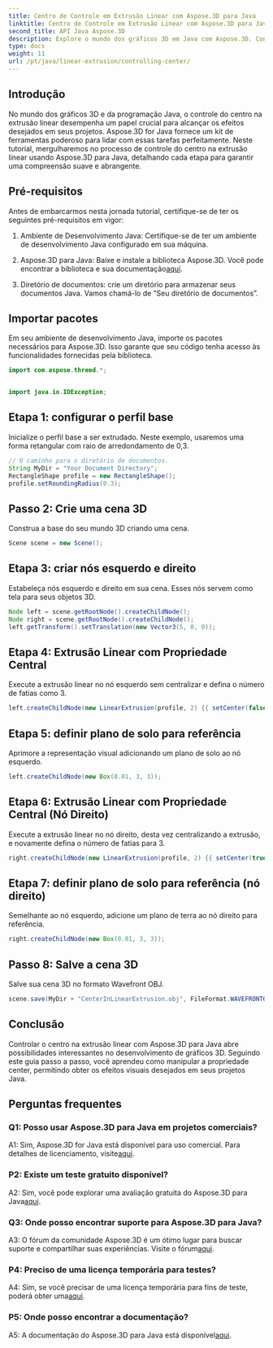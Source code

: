 ```yaml
---
title: Centro de Controle em Extrusão Linear com Aspose.3D para Java
linktitle: Centro de Controle em Extrusão Linear com Aspose.3D para Java
second_title: API Java Aspose.3D
description: Explore o mundo dos gráficos 3D em Java com Aspose.3D. Controle o centro na extrusão linear sem esforço.
type: docs
weight: 11
url: /pt/java/linear-extrusion/controlling-center/
---
```

## Introdução

No mundo dos gráficos 3D e da programação Java, o controle do centro na extrusão linear desempenha um papel crucial para alcançar os efeitos desejados em seus projetos. Aspose.3D for Java fornece um kit de ferramentas poderoso para lidar com essas tarefas perfeitamente. Neste tutorial, mergulharemos no processo de controle do centro na extrusão linear usando Aspose.3D para Java, detalhando cada etapa para garantir uma compreensão suave e abrangente.

## Pré-requisitos

Antes de embarcarmos nesta jornada tutorial, certifique-se de ter os seguintes pré-requisitos em vigor:

1. Ambiente de Desenvolvimento Java: Certifique-se de ter um ambiente de desenvolvimento Java configurado em sua máquina.

2.  Aspose.3D para Java: Baixe e instale a biblioteca Aspose.3D. Você pode encontrar a biblioteca e sua documentação[aqui](https://reference.aspose.com/3d/java/).

3. Diretório de documentos: crie um diretório para armazenar seus documentos Java. Vamos chamá-lo de “Seu diretório de documentos”.

## Importar pacotes

Em seu ambiente de desenvolvimento Java, importe os pacotes necessários para Aspose.3D. Isso garante que seu código tenha acesso às funcionalidades fornecidas pela biblioteca.

```java
import com.aspose.threed.*;


import java.io.IOException;
```

## Etapa 1: configurar o perfil base

Inicialize o perfil base a ser extrudado. Neste exemplo, usaremos uma forma retangular com raio de arredondamento de 0,3.

```java
// O caminho para o diretório de documentos.
String MyDir = "Your Document Directory";
RectangleShape profile = new RectangleShape();
profile.setRoundingRadius(0.3);
```

## Passo 2: Crie uma cena 3D

Construa a base do seu mundo 3D criando uma cena.

```java
Scene scene = new Scene();
```

## Etapa 3: criar nós esquerdo e direito

Estabeleça nós esquerdo e direito em sua cena. Esses nós servem como tela para seus objetos 3D.

```java
Node left = scene.getRootNode().createChildNode();
Node right = scene.getRootNode().createChildNode();
left.getTransform().setTranslation(new Vector3(5, 0, 0));
```

## Etapa 4: Extrusão Linear com Propriedade Central

Execute a extrusão linear no nó esquerdo sem centralizar e defina o número de fatias como 3.

```java
left.createChildNode(new LinearExtrusion(profile, 2) {{ setCenter(false); setSlices(3); }});
```

## Etapa 5: definir plano de solo para referência

Aprimore a representação visual adicionando um plano de solo ao nó esquerdo.

```java
left.createChildNode(new Box(0.01, 3, 3));
```

## Etapa 6: Extrusão Linear com Propriedade Central (Nó Direito)

Execute a extrusão linear no nó direito, desta vez centralizando a extrusão, e novamente defina o número de fatias para 3.

```java
right.createChildNode(new LinearExtrusion(profile, 2) {{ setCenter(true); setSlices(3); }});
```

## Etapa 7: definir plano de solo para referência (nó direito)

Semelhante ao nó esquerdo, adicione um plano de terra ao nó direito para referência.

```java
right.createChildNode(new Box(0.01, 3, 3));
```

## Passo 8: Salve a cena 3D

Salve sua cena 3D no formato Wavefront OBJ.

```java
scene.save(MyDir + "CenterInLinearExtrusion.obj", FileFormat.WAVEFRONTOBJ);
```

## Conclusão

Controlar o centro na extrusão linear com Aspose.3D para Java abre possibilidades interessantes no desenvolvimento de gráficos 3D. Seguindo este guia passo a passo, você aprendeu como manipular a propriedade center, permitindo obter os efeitos visuais desejados em seus projetos Java.

## Perguntas frequentes

### Q1: Posso usar Aspose.3D para Java em projetos comerciais?

 A1: Sim, Aspose.3D for Java está disponível para uso comercial. Para detalhes de licenciamento, visite[aqui](https://purchase.aspose.com/buy).

### P2: Existe um teste gratuito disponível?

 A2: Sim, você pode explorar uma avaliação gratuita do Aspose.3D para Java[aqui](https://releases.aspose.com/).

### Q3: Onde posso encontrar suporte para Aspose.3D para Java?

 A3: O fórum da comunidade Aspose.3D é um ótimo lugar para buscar suporte e compartilhar suas experiências. Visite o fórum[aqui](https://forum.aspose.com/c/3d/18).

### P4: Preciso de uma licença temporária para testes?

A4: Sim, se você precisar de uma licença temporária para fins de teste, poderá obter uma[aqui](https://purchase.aspose.com/temporary-license/).

### P5: Onde posso encontrar a documentação?

 A5: A documentação do Aspose.3D para Java está disponível[aqui](https://reference.aspose.com/3d/java/).